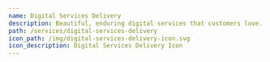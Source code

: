 ```yaml
---
name: Digital Services Delivery
description: Beautiful, enduring digital services that customers love.
path: /services/digital-services-delivery
icon_path: /img/digital-services-delivery-icon.svg
icon_description: Digital Services Delivery Icon
---
```

